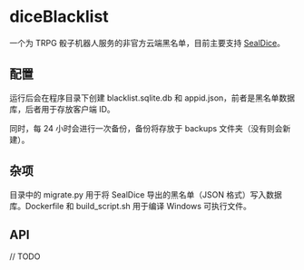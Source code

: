 # diceBlacklist
 
一个为 TRPG 骰子机器人服务的非官方云端黑名单，目前主要支持 [SealDice](https://github.com/sealdice/sealdice-core)。

## 配置

运行后会在程序目录下创建 blacklist.sqlite.db 和 appid.json，前者是黑名单数据库，后者用于存放客户端 ID。

同时，每 24 小时会进行一次备份，备份将存放于 backups 文件夹（没有则会新建）。

## 杂项

目录中的 migrate.py 用于将 SealDice 导出的黑名单（JSON 格式）写入数据库。Dockerfile 和 build_script.sh 用于编译 Windows 可执行文件。

## API

// TODO

